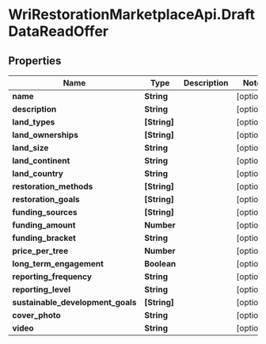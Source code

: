 # WriRestorationMarketplaceApi.DraftDataReadOffer

## Properties
Name | Type | Description | Notes
------------ | ------------- | ------------- | -------------
**name** | **String** |  | [optional] 
**description** | **String** |  | [optional] 
**land_types** | **[String]** |  | [optional] 
**land_ownerships** | **[String]** |  | [optional] 
**land_size** | **String** |  | [optional] 
**land_continent** | **String** |  | [optional] 
**land_country** | **String** |  | [optional] 
**restoration_methods** | **[String]** |  | [optional] 
**restoration_goals** | **[String]** |  | [optional] 
**funding_sources** | **[String]** |  | [optional] 
**funding_amount** | **Number** |  | [optional] 
**funding_bracket** | **String** |  | [optional] 
**price_per_tree** | **Number** |  | [optional] 
**long_term_engagement** | **Boolean** |  | [optional] 
**reporting_frequency** | **String** |  | [optional] 
**reporting_level** | **String** |  | [optional] 
**sustainable_development_goals** | **[String]** |  | [optional] 
**cover_photo** | **String** |  | [optional] 
**video** | **String** |  | [optional] 


